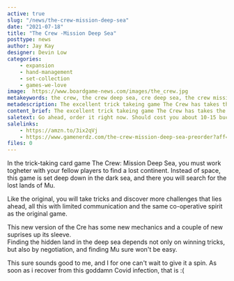 ```yaml
---
active: true
slug: "/news/the-crew-mission-deep-sea"
date: "2021-07-18"
title: "The Crew -Mission Deep Sea"
posttype: news
author: Jay Kay
designer: Devin Low
categories: 
    - expansion
    - hand-management
    - set-collection
    - games-we-love
image:  https://www.boardgame-news.com/images/the_crew.jpg
metakeywords: the crew, the crew deep sea, cre deep sea, the crew mission deep sea, crew mission deep sea
metadescription: The excellent trick takeing game The Crew has takes the board gaming world by storm, and now there's a new version ready to take on the sea. So to speak.
content_brief: The excellent trick takeing game The Crew has takes the board gaming world by storm, and now there's a new version ready to take on the sea. So to speak.
saletext: Go ahead, order it right now. Should cost you about 10-15 bucks.
salelinks: 
    - https://amzn.to/3ix2qVj
    - https://www.gamenerdz.com/the-crew-mission-deep-sea-preorder?aff=34
files: 0
---
```


In the trick-taking card game The Crew: Mission Deep Sea, you must work togheter with your fellow players to find a lost continent. 
Instead of space, this game is set deep down in the dark sea, and there you will search for the lost lands of Mu.

Like the original, you will take tricks and discover more challenges that lies ahead, all this with limited communication and the same co-operative spirit as the original game.

This new version of the Cre has some new mechanics and a couple of new suprises up its sleeve.  
Finding the hidden land in the deep sea depends not only on winning tricks, but also by negotiation, and finding Mu sure won't be easy.

This sure sounds good to me, and I for one can't wait to give it a spin. As soon as i recover from this goddamn Covid infection, that is :(

